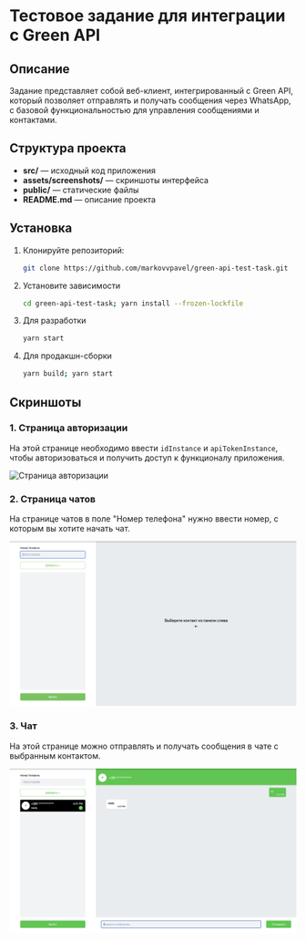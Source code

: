 # Тестовое задание для интеграции с Green API

## Описание

Задание представляет собой веб-клиент, интегрированный с Green API, который позволяет отправлять и получать сообщения через WhatsApp, с базовой функциональностью для управления сообщениями и контактами.

## Структура проекта

- **src/** — исходный код приложения
- **assets/screenshots/** — скриншоты интерфейса
- **public/** — статические файлы
- **README.md** — описание проекта

## Установка

1. Клонируйте репозиторий:

   ```bash
   git clone https://github.com/markovvpavel/green-api-test-task.git
   ```

2. Установите зависимости

    ```bash
    cd green-api-test-task; yarn install --frozen-lockfile
    ```

3. Для разработки

    ```bash
    yarn start
    ```

4. Для продакшн-сборки

    ```bash
    yarn build; yarn start
    ```

## Скриншоты

### 1. Страница авторизации

На этой странице необходимо ввести `idInstance` и `apiTokenInstance`, чтобы авторизоваться и получить доступ к функционалу приложения.

![Страница авторизации](https://github.com/markovvpavel/green-api-test-task/blob/main/assets/screenshots/1.jpg)

### 2. Страница чатов

На странице чатов в поле "Номер телефона" нужно ввести номер, с которым вы хотите начать чат.

![Страница чатов](https://github.com/markovvpavel/green-api-test-task/blob/main/assets/screenshots/2.jpg)

### 3. Чат

На этой странице можно отправлять и получать сообщения в чате с выбранным контактом.

![Чат](https://github.com/markovvpavel/green-api-test-task/blob/main/assets/screenshots/3.jpg)